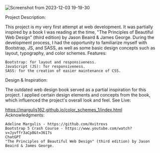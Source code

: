 
![Screenshot from 2023-12-03 19-19-30](https://github.com/Margulis162/color_schemes_1/assets/134349936/3cd14909-9f2b-41a9-a9cd-f1a68c99a8ba)

Project Description:

This project is my very first attempt at web development. It was partially inspired by a book I was reading at the time, "The Principles of Beautiful Web Design" (third edition) by Jason Beaird & James George. During the development process, I had the opportunity to familiarize myself with Bootstrap, JS, and SASS, as well as some basic design concepts such as layout, typography, and color schemes.
Features:

    Bootstrap: for layout and responsiveness.
    JavaScript (JS): for responsiveness.
    SASS: for the creation of easier maintenance of CSS.

Design & Inspiration:

The outdated web design book served as a partial inspiration for this project. I applied certain design elements and concepts from the book, which influenced the project's overall look and feel.
See Live:

https://margulis162.github.io/color_schemes_1/index.html
Acknowledgments:

    Adeline Margulis - https://github.com/Hvitrevs
    Bootstrap 5 Crash Course - https://www.youtube.com/watch?v=Jyvffr3aCp0&t=3617s
    ChatGPT
    "The Principles of Beautiful Web Design" (third edition) by Jason Beaird & James George.

